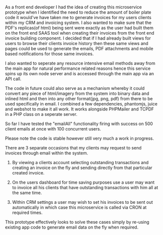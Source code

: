 As a front end developer I had the idea of creating this microservice prototype when I identified the need to reduce the amount of boiler plate code it would've have taken me to generate invoices for my users clients within my CRM and invoicing system. I also wanted to make sure that the PDF's replicas(of html) being sent were exactly as the user had built them on the front end SAAS tool when creating their invoices from the front end invoice building component. I decided that if I had already built views for users to browse their clients invoice history then these same views and pages could be used to generate the emails, PDF attachments and mobile based notifications for those same invoices.

I also wanted to seperate any resource intensive email methods away from the main app for natural performance related reasons hence this service spins up its own node server and is accessed through the main app via an API call.
	
The code in future could also serve as a mechanism whereby it could convert any piece of html/imagery from the system into binary data and inlined html and then into any other format(jpg, png, pdf) from there to be used specifically in email.
I combined a few dependencies, phantomjs, juice and webshot to make it all work. It works alongside PHPMailer and TCPDF in a PHP class on a seperate server.

So far I have tested the "emailAll" functionality firing with success on 500 client emails at once with 100 concurrent users. 

Please note the code is stable however still very much a work in progress.
	
There are 3 separate occasions that my clients may request to send invoices through email within the system.
	
1) By viewing a clients account selecting outstanding transactions and creating an invoice on the fly and sending directly from that particular created invoice.

2) On the users dashboard for time saving purposes use a user may want to invoice all his clients that have outstanding transactions with him all at the same time.

3) Within CRM settings a user may wish to set his invoices to be sent out automatically in which case this microservice is called via CRON at required times.


This prototype effectively looks to solve these cases simply by re-using existing app code to generate email data on the fly when required.
